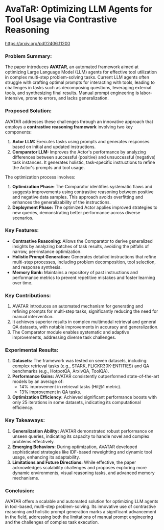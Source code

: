 # AvaTaR: Optimizing LLM Agents for Tool Usage via Contrastive Reasoning

https://arxiv.org/pdf/2406.11200
### Problem Summary:
The paper introduces **AVATAR**, an automated framework aimed at optimizing Large Language Model (LLM) agents for effective tool utilization in complex multi-step problem-solving tasks. Current LLM agents often struggle with crafting optimal prompts for interacting with tools, leading to challenges in tasks such as decomposing questions, leveraging external tools, and synthesizing final results. Manual prompt engineering is labor-intensive, prone to errors, and lacks generalization.

### Proposed Solution:
AVATAR addresses these challenges through an innovative approach that employs a **contrastive reasoning framework** involving two key components:
1. **Actor LLM:** Executes tasks using prompts and generates responses based on initial and updated instructions.
2. **Comparator LLM:** Improves the Actor's performance by analyzing differences between successful (positive) and unsuccessful (negative) task instances. It generates holistic, task-specific instructions to refine the Actor's prompts and tool usage.

The optimization process involves:
1. **Optimization Phase:** The Comparator identifies systematic flaws and suggests improvements using contrastive reasoning between positive and negative data samples. This approach avoids overfitting and enhances the generalizability of the instructions.
2. **Deployment Phase:** The optimized Actor applies improved strategies to new queries, demonstrating better performance across diverse scenarios.

### Key Features:
- **Contrastive Reasoning:** Allows the Comparator to derive generalized insights by analyzing batches of task results, avoiding the pitfalls of narrow, per-instance optimization.
- **Holistic Prompt Generation:** Generates detailed instructions that refine multi-step processes, including problem decomposition, tool selection, and response synthesis.
- **Memory Bank:** Maintains a repository of past instructions and performance metrics to prevent repetitive mistakes and foster learning over time.

### Key Contributions:
1. AVATAR introduces an automated mechanism for generating and refining prompts for multi-step tasks, significantly reducing the need for manual intervention.
2. It achieves superior results in complex multimodal retrieval and general QA datasets, with notable improvements in accuracy and generalization.
3. The Comparator module enables systematic and adaptive improvements, addressing diverse task challenges.

### Experimental Results:
1. **Datasets:** The framework was tested on seven datasets, including complex retrieval tasks (e.g., STARK, FLICKR30K-ENTITIES) and QA benchmarks (e.g., HotpotQA, ArxivQA, ToolQA).
2. **Performance Gains:** AVATAR consistently outperformed state-of-the-art models by an average of:
   - 14% improvement in retrieval tasks (Hit@1 metric).
   - 13% improvement in QA tasks.
3. **Optimization Efficiency:** Achieved significant performance boosts with only 25 iterations in some datasets, indicating its computational efficiency.

### Key Takeaways:
1. **Generalization Ability:** AVATAR demonstrated robust performance on unseen queries, indicating its capacity to handle novel and complex problems effectively.
2. **Emerging Behaviors:** During optimization, AVATAR developed sophisticated strategies like IDF-based reweighting and dynamic tool usage, enhancing its adaptability.
3. **Limitations and Future Directions:** While effective, the paper acknowledges scalability challenges and proposes exploring more dynamic environments, visual reasoning tasks, and advanced memory mechanisms.

### Conclusion:
AVATAR offers a scalable and automated solution for optimizing LLM agents in tool-based, multi-step problem-solving. Its innovative use of contrastive reasoning and holistic prompt generation marks a significant advancement in the field, addressing both the limitations of manual prompt engineering and the challenges of complex task execution.